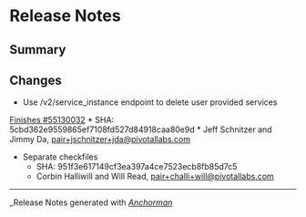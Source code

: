 # Release Notes

## Summary

## Changes

* Use /v2/service_instance endpoint to delete user provided services

[Finishes #55130032](http://www.pivotaltracker.com/story/55130032)
    * SHA: 5cbd362e9559865ef7108fd527d84918caa80e9d
    * Jeff Schnitzer and Jimmy Da, pair+jschnitzer+jda@pivotallabs.com


* Separate checkfiles
    * SHA: 951f3e617149cf3ea397a4ce7523ecb8fb85d7c5
    * Corbin Halliwill and Will Read, pair+challi+will@pivotallabs.com


------

_Release Notes generated with _[Anchorman](http://github.com/infews/anchorman)_